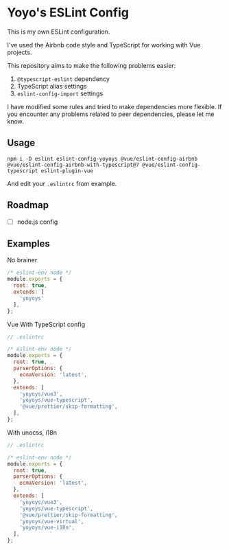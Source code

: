 # Yoyo's ESLint Config
This is my own ESLint configuration.

I've used the Airbnb code style and TypeScript for working with Vue projects.

This repository aims to make the following problems easier:

1. `@typescript-eslint` dependency
2. TypeScript alias settings
3. `eslint-config-import` settings

I have modified some rules and tried to make dependencies more flexible.
If you encounter any problems related to peer dependencies, please let me know.

## Usage
```
npm i -D eslint eslint-config-yoyoys @vue/eslint-config-airbnb @vue/eslint-config-airbnb-with-typescript@7 @vue/eslint-config-typescript eslint-plugin-vue
```
And edit your `.eslintrc` from example.

## Roadmap
- [ ] node.js config

## Examples
No brainer
```js
/* eslint-env node */
module.exports = {
  root: true,
  extends: [
    'yoyoys'
  ],
};
```
Vue With TypeScript config
```js
// .eslintrc

/* eslint-env node */
module.exports = {
  root: true,
  parserOptions: {
    ecmaVersion: 'latest',
  },
  extends: [
    'yoyoys/vue3',
    'yoyoys/vue-typescript',
    '@vue/prettier/skip-formatting',
  ],
};
```
With unocss, i18n
```js
// .eslintrc

/* eslint-env node */
module.exports = {
  root: true,
  parserOptions: {
    ecmaVersion: 'latest',
  },
  extends: [
    'yoyoys/vue3',
    'yoyoys/vue-typescript',
    '@vue/prettier/skip-formatting',
    'yoyoys/vue-virtual',
    'yoyoys/vue-i18n',
  ],
};
```
